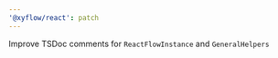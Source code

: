 ```yaml
---
'@xyflow/react': patch
---
```


Improve TSDoc comments for `ReactFlowInstance` and `GeneralHelpers`
